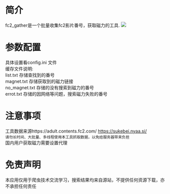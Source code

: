 简介
=====
fc2_gather是一个批量收集fc2影片番号，获取磁力的工具.
<img src=https://github.com/supsupsuperstar/fc2_gather/raw/main/menu.png>

参数配置
====
具体设置看config.ini 文件<br>
缓存文件说明:<br>
list.txt 存储查找到的番号<br>
magnet.txt 存储获取到的磁力链接<br>
no_magnet.txt 存储的没有搜索到磁力的番号<br>
errot.txt 存储的因网络等问题，搜索磁力失败的番号<br>

注意事项
=====
工具数据来源https://adult.contents.fc2.com/  https://sukebei.nyaa.si/ <br>
`请勿长时间、大批量、多线程使用本工具抓取数据，以免给服务器带来负担`<br>
国内用户获取磁力需要设置代理<br>


免责声明
=====
本应用仅用于爬虫技术交流学习，搜索结果均来自源站，不提供任何资源下载，亦不承担任何责任<br>
